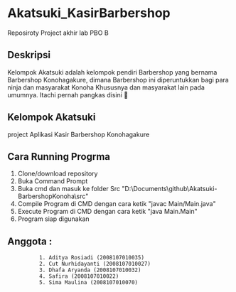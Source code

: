 # Akatsuki_KasirBarbershop
Reposiroty Project akhir lab PBO B

## Deskripsi
Kelompok Akatsuki adalah kelompok pendiri Barbershop yang bernama Barbershop Konohagakure, dimana Barbershop ini diperuntukkan bagi para ninja dan masyarakat Konoha Khususnya dan masyarakat lain pada umumnya. Itachi pernah pangkas disini 🤭

## Kelompok Akatsuki
project Aplikasi Kasir Barbershop Konohagakure

## Cara Running Progrma
  1. Clone/download repository
  2. Buka Command Prompt
  3. Buka cmd dan masuk ke folder Src "D:\Documents\github\Akatsuki-BarbershopKonoha\src"
  4. Compile Program di CMD dengan cara ketik "javac Main/Main.java"
  5. Execute Program di CMD dengan cara ketik "java Main.Main"
  6. Program siap digunakan

## Anggota : 
              1. Aditya Rosiadi (2008107010035)
              2. Cut Nurhidayanti (2008107010027)
              3. Dhafa Aryanda (2008107010032)
              4. Safira (2008107010022)
              5. Sima Maulina (2008107010070)
